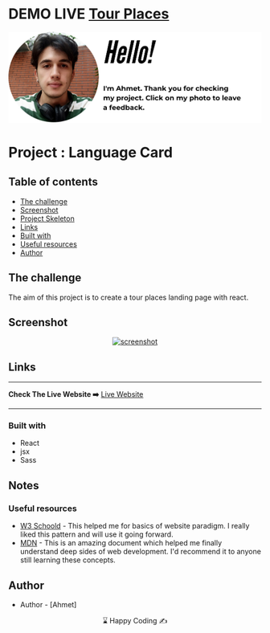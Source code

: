 # DEMO LIVE <a href="">Tour Places</a>
<p align="center">
<a href="https://www.linkedin.com/in/ahmet-ayd%C4%B1n-2583b1199/" target="_blank"><img src="ahmet.png" alt="screenshot"></a>
</p>


# Project : Language Card
## Table of contents

  - [The challenge](#the-challenge)
  - [Screenshot](#screenshot)
  - [Project Skeleton ](#project-skeleton)
  - [Links](#links)
  - [Built with](#built-with)
  - [Useful resources](#useful-resources)
- [Author](#author)



## The challenge
The aim of this project is to create a tour places landing page with react.


## Screenshot
<p align="center">
<a href="https://transcendent-semolina-c04843.netlify.app/"><img src="tour.gif" alt="screenshot"></a>
</p>



## Links
<hr>
<b>Check The Live Website ➡️</b> <a href="https://transcendent-semolina-c04843.netlify.app/">Live Website</a>
<hr>

### Built with
- React
- jsx
- Sass
## Notes


### Useful resources

- [W3 Schoold](https://www.w3schools.com/) - This helped me for basics of website paradigm. I really liked this pattern and will use it going forward.
- [MDN](https://developer.mozilla.org/en-US/) - This is an amazing document which helped me finally understand deep sides of web development. I'd recommend it to anyone still learning these concepts.


## Author

- Author - [Ahmet]

<center> &#8987; Happy Coding  &#9997; </center>
